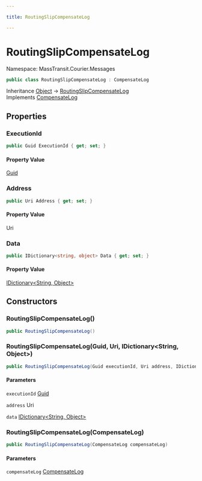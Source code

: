 ```yaml
---

title: RoutingSlipCompensateLog

---
```


# RoutingSlipCompensateLog

Namespace: MassTransit.Courier.Messages

```csharp
public class RoutingSlipCompensateLog : CompensateLog
```

Inheritance [Object](https://learn.microsoft.com/en-us/dotnet/api/system.object) → [RoutingSlipCompensateLog](../masstransit-courier-messages/routingslipcompensatelog)<br/>
Implements [CompensateLog](../masstransit-courier-contracts/compensatelog)

## Properties

### **ExecutionId**

```csharp
public Guid ExecutionId { get; set; }
```

#### Property Value

[Guid](https://learn.microsoft.com/en-us/dotnet/api/system.guid)<br/>

### **Address**

```csharp
public Uri Address { get; set; }
```

#### Property Value

Uri<br/>

### **Data**

```csharp
public IDictionary<string, object> Data { get; set; }
```

#### Property Value

[IDictionary\<String, Object\>](https://learn.microsoft.com/en-us/dotnet/api/system.collections.generic.idictionary-2)<br/>

## Constructors

### **RoutingSlipCompensateLog()**

```csharp
public RoutingSlipCompensateLog()
```

### **RoutingSlipCompensateLog(Guid, Uri, IDictionary\<String, Object\>)**

```csharp
public RoutingSlipCompensateLog(Guid executionId, Uri address, IDictionary<string, object> data)
```

#### Parameters

`executionId` [Guid](https://learn.microsoft.com/en-us/dotnet/api/system.guid)<br/>

`address` Uri<br/>

`data` [IDictionary\<String, Object\>](https://learn.microsoft.com/en-us/dotnet/api/system.collections.generic.idictionary-2)<br/>

### **RoutingSlipCompensateLog(CompensateLog)**

```csharp
public RoutingSlipCompensateLog(CompensateLog compensateLog)
```

#### Parameters

`compensateLog` [CompensateLog](../masstransit-courier-contracts/compensatelog)<br/>
